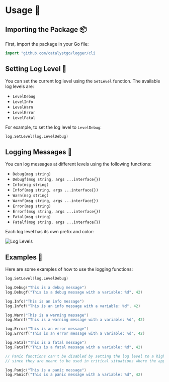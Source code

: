 # Usage 🚀

## Importing the Package 📦

First, import the package in your Go file:

```go
import "github.com/catalystgo/logger/cli
```

## Setting Log Level 📏

You can set the current log level using the `SetLevel` function. The available log levels are:

- `LevelDebug`
- `LevelInfo`
- `LevelWarn`
- `LevelError`
- `LevelFatal`

For example, to set the log level to `LevelDebug`:

```go
log.SetLevel(log.LevelDebug)
```

## Logging Messages 📝

You can log messages at different levels using the following functions:

- `Debug(msg string)`
- `Debugf(msg string, args ...interface{})`
- `Info(msg string)`
- `Infof(msg string, args ...interface{})`
- `Warn(msg string)`
- `Warnf(msg string, args ...interface{})`
- `Error(msg string)`
- `Errorf(msg string, args ...interface{})`
- `Fatal(msg string)`
- `Fatalf(msg string, args ...interface{})`

Each log level has its own prefix and color:

![Log Levels](./../img/log-color.png)

## Examples 🚀

Here are some examples of how to use the logging functions:

```go
log.SetLevel(log.LevelDebug)

log.Debug("This is a debug message")
log.Debugf("This is a debug message with a variable: %d", 42)

log.Info("This is an info message")
log.Infof("This is an info message with a variable: %d", 42)

log.Warn("This is a warning message")
log.Warnf("This is a warning message with a variable: %d", 42)

log.Error("This is an error message")
log.Errorf("This is an error message with a variable: %d", 42)

log.Fatal("This is a fatal message")
log.Fatalf("This is a fatal message with a variable: %d", 42)

// Panic functions can't be disabled by setting the log level to a higher value
// since they are meant to be used in critical situations where the application can't continue

log.Panic("This is a panic message")
log.Panicf("This is a panic message with a variable: %d", 42)
```

